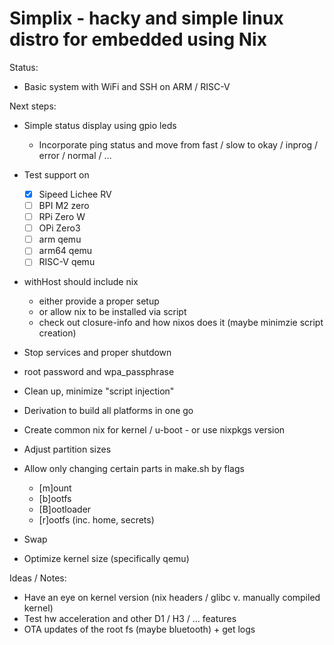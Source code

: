 Simplix - hacky and simple linux distro for embedded using Nix
==============================================

Status:
- Basic system with WiFi and SSH on ARM / RISC-V

Next steps:
- Simple status display using gpio leds
    - Incorporate ping status and move from fast / slow to okay / inprog / error / normal / ...
- Test support on
    - [x] Sipeed Lichee RV
    - [ ] BPI M2 zero
    - [ ] RPi Zero W
    - [ ] OPi Zero3
    - [ ] arm qemu
    - [ ] arm64 qemu
    - [ ] RISC-V qemu
- withHost should include nix
    - either provide a proper setup
    - or allow nix to be installed via script
    - check out closure-info and how nixos does it (maybe minimzie script creation)
- Stop services and proper shutdown
- root password and wpa_passphrase
- Clean up, minimize "script injection"

- Derivation to build all platforms in one go
- Create common nix for kernel / u-boot - or use nixpkgs version
- Adjust partition sizes
- Allow only changing certain parts in make.sh by flags
    - [m]ount
    - [b]ootfs
    - [B]ootloader
    - [r]ootfs (inc. home, secrets)
- Swap
- Optimize kernel size (specifically qemu)

Ideas / Notes:
- Have an eye on kernel version (nix headers / glibc v. manually compiled kernel)
- Test hw acceleration and other D1 / H3 / ... features
- OTA updates of the root fs (maybe bluetooth) + get logs
